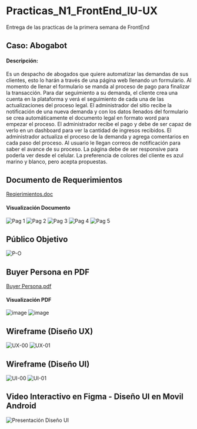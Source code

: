 # Practicas_N1_FrontEnd_IU-UX
Entrega de las practicas de la primera semana de FrontEnd

## Caso: Abogabot 
#### Descripción:
Es un despacho de abogados que quiere automatizar las demandas de sus clientes, esto lo harán a través de una página web llenando un formulario. Al momento de llenar el formulario se manda al proceso de pago para finalizar la transacción. Para dar seguimiento a su demanda, el cliente crea una cuenta en la plataforma y verá el seguimiento de cada una de las actualizaciones del proceso legal. El administrador del sitio recibe la notificación de una nueva demanda y con los datos llenados del formulario se crea automáticamente el documento legal en formato word para empezar el proceso. El administrador recibe el pago y debe de ser capaz de verlo en un dashboard para ver la cantidad de ingresos recibidos. El administrador actualiza el proceso de la demanda y agrega comentarios en cada paso del proceso. Al usuario le llegan correos de notificación para saber el avance de su proceso. La página debe de ser responsive para poderla ver desde el celular. La preferencia de colores del cliente es azul marino y blanco, pero acepta propuestas.

## Documento de Requerimientos
[Reqierimientos.doc](https://view.officeapps.live.com/op/view.aspx?src=https%3A%2F%2Fraw.githubusercontent.com%2FVictor-Hugo-Amaya%2FPracticas_N1_FrontEnd_IU-UX%2Fmain%2F1.-Reqierimientos.doc&wdOrigin=BROWSELINK)
#### Visualización Documento
![Pag 1](https://user-images.githubusercontent.com/99216485/156874079-5743a194-59fe-4dae-b193-3568eaf451c0.jpeg)
![Pag 2](https://user-images.githubusercontent.com/99216485/156874080-e4ad72a6-eab5-410a-ac7b-94632ac079bb.jpeg)
![Pag 3](https://user-images.githubusercontent.com/99216485/156874081-d645784d-5efd-46c4-9a89-2c7fddc3c27e.jpeg)
![Pag 4](https://user-images.githubusercontent.com/99216485/156874083-da63017c-5ec4-4a7e-b017-5805aea2c287.jpeg)
![Pag 5](https://user-images.githubusercontent.com/99216485/156874084-54bf5948-c294-4479-a9c7-3f15908990de.jpeg)


## Público Objetivo
![P-O](https://raw.githubusercontent.com/Victor-Hugo-Amaya/Practicas_N1_FrontEnd_IU-UX/1134ff5f385956103cd4e2eadd457c13c1acc91e/Publico%20Objetivo.jpeg)

## Buyer Persona en PDF
[Buyer Persona.pdf](https://github.com/Victor-Hugo-Amaya/Practicas_N1_FrontEnd_IU-UX/blob/main/Buyer%20Persona.pdf)

#### Visualización PDF
![image](https://user-images.githubusercontent.com/99216485/156873329-9cac7622-870e-4162-aa9b-93661a3b109a.png)
![image](https://user-images.githubusercontent.com/99216485/156873381-38b8bad8-6469-4653-b42c-a29136457f93.png)

## Wireframe (Diseño UX)
![UX-00](https://github.com/Victor-Hugo-Amaya/Practicas_N1_FrontEnd_IU-UX/blob/main/Dise%C3%B1o%20UX%2000.png?raw=true)
![UX-01](https://github.com/Victor-Hugo-Amaya/Practicas_N1_FrontEnd_IU-UX/blob/main/Dise%C3%B1o%20UX%20-%2001.png?raw=true)

## Wireframe (Diseño UI)
![UI-00](https://github.com/Victor-Hugo-Amaya/Practicas_N1_FrontEnd_IU-UX/blob/main/Dise%C3%B1o%20UI%2000.png?raw=true)
![UI-01](https://github.com/Victor-Hugo-Amaya/Practicas_N1_FrontEnd_IU-UX/blob/main/Dise%C3%B1o%20UI%2001.png?raw=true)

## Video Interactivo en Figma - Diseño UI en Movil Android
![Presentación Diseño UI](https://user-images.githubusercontent.com/99216485/156873278-c281d805-cf93-40fd-a5ea-9f21395cc4b0.gif)
